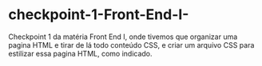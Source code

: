 # checkpoint-1-Front-End-I-
Checkpoint 1 da matéria Front End I, onde tivemos que organizar uma pagina HTML e tirar de lá todo conteúdo CSS, e criar um arquivo CSS para estilizar essa pagina HTML, como indicado. 
